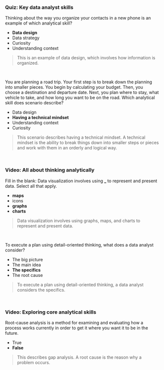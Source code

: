 ### Quiz: Key data analyst skills

Thinking about the way you organize your contacts in a new phone is an example of which analytical skill?

- **Data design**
- Data strategy
- Curiosity
- Understanding context

> This is an example of data design, which involves how information is organized.

&nbsp;

You are planning a road trip. Your first step is to break down the planning into smaller pieces. You begin by calculating your budget. Then, you choose a destination and departure date. Next, you plan where to stay, what vehicle to take, and how long you want to be on the road. Which analytical skill does scenario describe?

- Data design
- **Having a technical mindset**
- Understanding context
- Curiosity

> This scenario describes having a technical mindset. A technical mindset is the ability to break things down into smaller steps or pieces and work with them in an orderly and logical way.

&nbsp;

### Video: All about thinking analytically

Fill in the blank: Data visualization involves using **\_** to represent and present data. Select all that apply.

- **maps**
- icons
- **graphs**
- **charts**

> Data visualization involves using graphs, maps, and charts to represent and present data.

&nbsp;

To execute a plan using detail-oriented thinking, what does a data analyst consider?

- The big picture
- The main idea
- **The specifics**
- The root cause

> To execute a plan using detail-oriented thinking, a data analyst considers the specifics.

&nbsp;

### Video: Exploring core analytical skills

Root-cause analysis is a method for examining and evaluating how a process works currently in order to get it where you want it to be in the future.

- True
- **False**

> This describes gap analysis. A root cause is the reason why a problem occurs.

